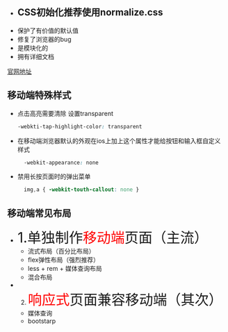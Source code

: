 - ## CSS初始化推荐使用normalize.css
- 保护了有价值的默认值
- 修复了浏览器的bug
- 是模块化的
- 拥有详细文档

[官网地址](https://csstools.github.io/normalize.css/)

## 移动端特殊样式
 - 点击高亮需要清除 设置transparent
    
    ``` css 
    -webkti-tap-highlight-color: transparent
    ```
- 在移动端浏览器默认的外观在ios上加上这个属性才能给按钮和输入框自定义样式

   ``` css 
     -webkit-appearance: none
   ```
- 禁用长按页面时的弹出菜单

    ``` css
      img,a { -webkit-touth-callout: none }
    ```

## 移动端常见布局

-  <font size=6>1.单独制作<font color=red>移动端</font>页面（主流）</font>
   - 流式布局（百分比布局）
   - flex弹性布局（强烈推荐）
   - less + rem + 媒体查询布局
   - 混合布局
- 2. <font size=6><font color=red>响应式</font>页面兼容移动端（其次）</font>
   - 媒体查询
   - bootstarp